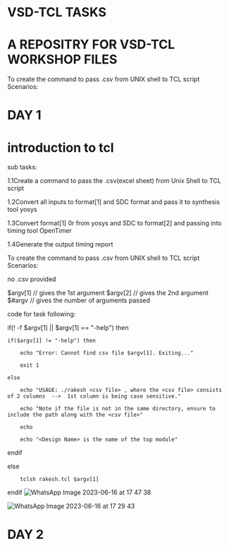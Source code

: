# VSD-TCL TASKS
#  A REPOSITRY FOR VSD-TCL WORKSHOP FILES
To create the command to pass .csv from UNIX shell to TCL script Scenarios: 

# DAY 1
# introduction to tcl 
sub tasks:

 1.1Create a command to pass the .csv(excel sheet) from Unix Shell to TCL script
 
  1.2Convert all inputs to format[1] and SDC format and pass it to synthesis tool yosys
 
  1.3Convert format[1] 0r from yosys and SDC to format[2] and passing into timing tool OpenTimer
  
  1.4Generate the output timing report

  To create the command to pass .csv from UNIX shell to TCL script Scenarios:

no .csv provided

$argv[1]           // gives the 1st argument 
$argv[2]           // gives the 2nd argument
$#argv             // gives the number of arguments passed  


code for task  following:

if(! -f $argv[1] || $argv[1] == "-help") then

	if($argv[1] != "-help") then
 
		echo "Error: Cannot find csv file $argv[1]. Exiting..."
  
		exit 1
  
	else
 
		echo "USAGE: ./rakesh <csv file> , where the <csv file> consists of 2 columns  -->  1st column is being case sensitive."
  
		echo "Note if the file is not in the same directory, ensure to include the path along with the <csv file>"
  
		echo 
  
		echo "<Design Name> is the name of the top module"

  endif
  
else

		tclsh rakesh.tcl $argv[1]
  
endif
![WhatsApp Image 2023-06-16 at 17 47 38](https://github.com/RAKESHRAKIHR/tcl_session1/assets/126293037/8ae056b0-31d7-47f2-b8f2-d11f590b02d5)

![WhatsApp Image 2023-06-16 at 17 29 43](https://github.com/RAKESHRAKIHR/tcl_session1/assets/126293037/eaae8d07-bcbf-45aa-a575-b29d822be9af)


# DAY 2


